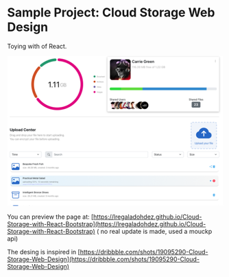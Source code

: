 # Sample Project: Cloud Storage Web Design

Toying with of React.

![](./result.png)

You can preview the page at: [https://lregaladohdez.github.io/Cloud-Storage-with-React-Bootstrap](https://lregaladohdez.github.io/Cloud-Storage-with-React-Bootstrap) ( no real update is made, used a mouckp api)

The desing is inspired  in [https://dribbble.com/shots/19095290-Cloud-Storage-Web-Design](https://dribbble.com/shots/19095290-Cloud-Storage-Web-Design)

